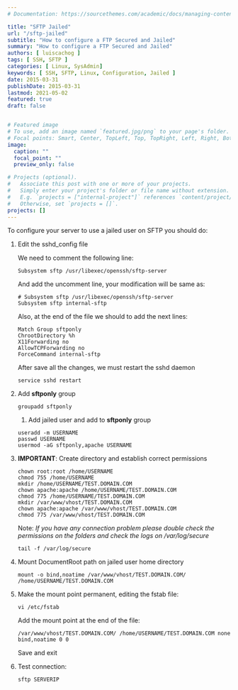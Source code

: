 ```yaml
---
# Documentation: https://sourcethemes.com/academic/docs/managing-content/

title: "SFTP Jailed"
url: "/sftp-jailed"
subtitle: "How to configure a FTP Secured and Jailed"
summary: "How to configure a FTP Secured and Jailed"
authors: [ luiscachog ]
tags: [ SSH, SFTP ]
categories: [ Linux, SysAdmin]
keywords: [ SSH, SFTP, Linux, Configuration, Jailed ]
date: 2015-03-31
publishDate: 2015-03-31
lastmod: 2021-05-02
featured: true
draft: false


# Featured image
# To use, add an image named `featured.jpg/png` to your page's folder.
# Focal points: Smart, Center, TopLeft, Top, TopRight, Left, Right, BottomLeft, Bottom, BottomRight.
image:
  caption: ""
  focal_point: ""
  preview_only: false

# Projects (optional).
#   Associate this post with one or more of your projects.
#   Simply enter your project's folder or file name without extension.
#   E.g. `projects = ["internal-project"]` references `content/project/deep-learning/index.md`.
#   Otherwise, set `projects = []`.
projects: []
---
```


To configure your server to use a jailed user on SFTP you should do:

1. Edit the sshd_config file

    We need to comment the following line:

    ```shell
    Subsystem sftp /usr/libexec/openssh/sftp-server
    ```

    And add the uncomment line, your modification will be same as:

    ```shell
    # Subsystem sftp /usr/libexec/openssh/sftp-server
    Subsystem sftp internal-sftp
    ```

    Also, at the end of the file we should to add the next lines:

    ```shell
    Match Group sftponly
    ChrootDirectory %h
    X11Forwarding no
    AllowTCPForwarding no
    ForceCommand internal-sftp
    ```

    After save all the changes, we must restart the sshd daemon

    ```shell
    service sshd restart
    ```

1. Add **sftponly** group

    ```shell
    groupadd sftponly
    ```

    1. Add jailed user and add to **sftponly** group

    ```shell
    useradd -m USERNAME
    passwd USERNAME
    usermod -aG sftponly,apache USERNAME
    ```

1. **IMPORTANT**: Create directory and establish correct permissions

    ```shell
    chown root:root /home/USERNAME
    chmod 755 /home/USERNAME
    mkdir /home/USERNAME/TEST.DOMAIN.COM
    chown apache:apache /home/USERNAME/TEST.DOMAIN.COM
    chmod 775 /home/USERNAME/TEST.DOMAIN.COM
    mkdir /var/www/vhost/TEST.DOMAIN.COM
    chown apache:apache /var/www/vhost/TEST.DOMAIN.COM
    chmod 775 /var/www/vhost/TEST.DOMAIN.COM
    ```

    Note: *If you have any connection problem please double check the permissions on the folders and check the logs on /var/log/secure*

    ```shell
    tail -f /var/log/secure
    ```

1. Mount DocumentRoot path on jailed user home directory

    ```shell
    mount -o bind,noatime /var/www/vhost/TEST.DOMAIN.COM/ /home/USERNAME/TEST.DOMAIN.COM
    ```

1. Make the mount point permanent, editing the fstab file:

    ```shell
    vi /etc/fstab
    ```

    Add the mount point at the end of the file:

    ```shell
    /var/www/vhost/TEST.DOMAIN.COM/ /home/USERNAME/TEST.DOMAIN.COM none bind,noatime 0 0
    ```

    Save and exit

1. Test connection:

    ```shell
    sftp SERVERIP
    ```
